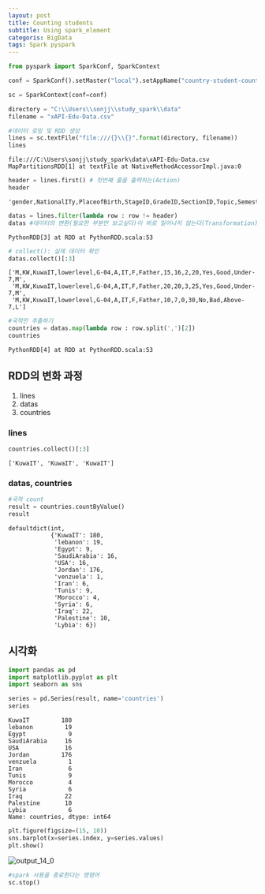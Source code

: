 ```yaml
---
layout: post
title: Counting students
subtitle: Using spark_element
categoris: BigData
tags: Spark pyspark
---
```


```python
from pyspark import SparkConf, SparkContext
```

```python
conf = SparkConf().setMaster("local").setAppName("country-student-counts")

sc = SparkContext(conf=conf)
```


```python
directory = "C:\\Users\\sonjj\\study_spark\\data"
filename = "xAPI-Edu-Data.csv"
```


```python
#데이터 로밍 및 RDD 생성
lines = sc.textFile("file:///{}\\{}".format(directory, filename))
lines
```




    file:///C:\Users\sonjj\study_spark\data\xAPI-Edu-Data.csv MapPartitionsRDD[1] at textFile at NativeMethodAccessorImpl.java:0




```python
header = lines.first() # 첫번째 줄을 출력하는(Action)
header
```




    'gender,NationalITy,PlaceofBirth,StageID,GradeID,SectionID,Topic,Semester,Relation,raisedhands,VisITedResources,AnnouncementsView,Discussion,ParentAnsweringSurvey,ParentschoolSatisfaction,StudentAbsenceDays,Class'




```python
datas = lines.filter(lambda row : row != header)
datas #데이터의 변환(필요한 부분만 보고싶다)이 바로 일어나지 않는다(Transformation)
```




    PythonRDD[3] at RDD at PythonRDD.scala:53




```python
# collect(): 실제 데이터 확인
datas.collect()[:3]
```




    ['M,KW,KuwaIT,lowerlevel,G-04,A,IT,F,Father,15,16,2,20,Yes,Good,Under-7,M',
     'M,KW,KuwaIT,lowerlevel,G-04,A,IT,F,Father,20,20,3,25,Yes,Good,Under-7,M',
     'M,KW,KuwaIT,lowerlevel,G-04,A,IT,F,Father,10,7,0,30,No,Bad,Above-7,L']




```python
#국적만 추출하기
countries = datas.map(lambda row : row.split(',')[2])
countries 
```




    PythonRDD[4] at RDD at PythonRDD.scala:53



## RDD의 변화 과정 
1. lines 
2. datas 
3. countries

### lines
```python
countries.collect()[:3]
```




    ['KuwaIT', 'KuwaIT', 'KuwaIT']



### datas, countries
```python
#국적 count
result = countries.countByValue()
result
```




    defaultdict(int,
                {'KuwaIT': 180,
                 'lebanon': 19,
                 'Egypt': 9,
                 'SaudiArabia': 16,
                 'USA': 16,
                 'Jordan': 176,
                 'venzuela': 1,
                 'Iran': 6,
                 'Tunis': 9,
                 'Morocco': 4,
                 'Syria': 6,
                 'Iraq': 22,
                 'Palestine': 10,
                 'Lybia': 6})



## 시각화


```python
import pandas as pd
import matplotlib.pyplot as plt
import seaborn as sns
```


```python
series = pd.Series(result, name='countries')
series
```




    KuwaIT         180
    lebanon         19
    Egypt            9
    SaudiArabia     16
    USA             16
    Jordan         176
    venzuela         1
    Iran             6
    Tunis            9
    Morocco          4
    Syria            6
    Iraq            22
    Palestine       10
    Lybia            6
    Name: countries, dtype: int64




```python
plt.figure(figsize=(15, 10))
sns.barplot(x=series.index, y=series.values)
plt.show()
```

![output_14_0](https://user-images.githubusercontent.com/77920565/182392465-e48f78d5-490d-4055-af02-f7e2a018ca4e.png)


```python
#spark 사용을 종료한다는 명령어
sc.stop()
```